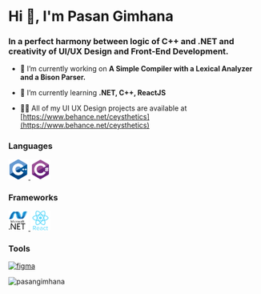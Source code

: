 <h1>Hi 👋, I'm Pasan Gimhana</h1>
<h3>In a perfect harmony between logic of C++ and .NET and creativity of UI/UX Design and Front-End Development.</h3>

- 🔭 I’m currently working on **A Simple Compiler with a Lexical Analyzer and a Bison Parser.**

- 🌱 I’m currently learning **.NET, C++, ReactJS**

- 👨‍💻 All of my UI UX Design projects are available at [https://www.behance.net/ceysthetics](https://www.behance.net/ceysthetics)


<h3 align="left">Languages</h3>
<p align="left"> <a href="https://www.w3schools.com/cpp/" target="_blank" rel="noreferrer"> <img src="https://raw.githubusercontent.com/devicons/devicon/master/icons/cplusplus/cplusplus-original.svg" alt="cplusplus" width="40" height="40"/> </a> <a href="https://www.w3schools.com/cs/" target="_blank" rel="noreferrer"> <img src="https://raw.githubusercontent.com/devicons/devicon/master/icons/csharp/csharp-original.svg" alt="csharp" width="40" height="40"/> </a>

<h3>Frameworks</h3>
<a href="https://dotnet.microsoft.com/" target="_blank" rel="noreferrer"> <img src="https://raw.githubusercontent.com/devicons/devicon/master/icons/dot-net/dot-net-original-wordmark.svg" alt="dotnet" width="40" height="40"/> </a>
<a href="https://reactjs.org/" target="_blank" rel="noreferrer"> <img src="https://raw.githubusercontent.com/devicons/devicon/master/icons/react/react-original-wordmark.svg" alt="react" width="40" height="40"/> </a>

<h3>Tools</h3>
<a href="https://www.figma.com/" target="_blank" rel="noreferrer"> <img src="https://www.vectorlogo.zone/logos/figma/figma-icon.svg" alt="figma" width="40" height="40"/> </a>

<br>
<p><img align="left" src="https://github-readme-stats.vercel.app/api/top-langs?username=pasangimhana&show_icons=true&locale=en&layout=compact" alt="pasangimhana" /></p>
